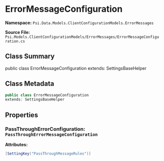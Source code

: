 # ErrorMessageConfiguration

**Namespace:** `Psi.Data.Models.ClientConfigurationModels.ErrorMessages`

**Source File:** `Psi.Models.ClientConfigurationModels/ErrorMessages/ErrorMessageConfiguration.cs`

## Class Summary

public class ErrorMessageConfiguration
extends: SettingsBaseHelper

## Class Metadata

```typescript
public class ErrorMessageConfiguration
extends: SettingsBaseHelper
```

## Properties

### PassThroughErrorConfiguration: `PassThroughErrorMessageConfiguration`

**Attributes:**
```csharp
[SettingKey("PassThroughMessageRules")]
```
